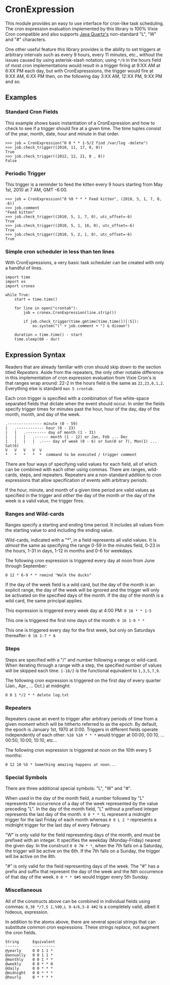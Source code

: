 CronExpression
==============

This module provides an easy to use interface for cron-like task scheduling.
The cron expression evaluation implemented by this library is 100% Vixie Cron
compatible and also supports [Java Quartz's][JQUARTZ] non-standard "L", "W" and
"#" characters.

One other useful feature this library provides is the ability to set triggers
at arbitrary intervals such as every 9 hours, every 11 minutes, etc., without
the issues caused by using asterisk-slash notation; using `*/9` in the hours
field of most cron implementations would result in a trigger firing at 9:XX AM
at 6:XX PM each day, but with CronExpresssions, the trigger would fire at 9:XX
AM, 6:XX PM then, on the following day 3:XX AM, 12:XX PM, 9:XX PM and so.

  [JQUARTZ]: http://www.quartz-scheduler.org/documentation/quartz-1.x/tutorials/crontrigger "Quartz Scheduler: CronTrigger Tutorial"

Examples
--------

### Standard Cron Fields ###

This example shows basic instantiation of a CronExpression and how to check to
see if a trigger should fire at a given time. The time tuples consist of the
year, month, date, hour and minute in that order.

    >>> job = CronExpression("0 0 * * 1-5/2 find /var/log -delete")
    >>> job.check_trigger((2010, 11, 17, 0, 0))
    True
    >>> job.check_trigger((2012, 12, 21, 0 , 0))
    False

### Periodic Trigger ###

This trigger is a reminder to feed the kitten every 9 hours starting from May
1st, 2010 at 7 AM, GMT -6:00.

    >>> job = CronExpression("0 %9 * * * Feed kitten", (2010, 5, 1, 7, 0, -6))
    >>> job.comment
    "Feed kitten"
    >>> job.check_trigger((2010, 5, 1, 7, 0), utc_offset=-6)
    True
    >>> job.check_trigger((2010, 5, 1, 16, 0), utc_offset=-6)
    True
    >>> job.check_trigger((2010, 5, 2, 1, 0), utc_offset=-6)
    True

### Simple cron scheduler in less than ten lines ###

With CronExpressions, a very basic task scheduler can be created with only a
handful of lines.

    import time
    import os
    import cronex

    while True:
        start = time.time()
        
        for line in open("crontab"):
            job = cronex.CronExpression(line.strip())

            if job.check_trigger(time.gmtime(time.time())[:5]):
                os.system("(" + job.comment + ") & disown")
                
        duration = time.time() - start
        time.sleep(60 - dur)

Expression Syntax
-----------------

Readers that are already familiar with cron should skip down to the section
titled _Repeaters_. Aside from the repeaters, the only other notable difference
in this implementation of cron expression evaluation from Vixie Cron's is that
ranges wrap around: 22-2 in the hours field is the same as `22,23,0,1,2`.
Everything else is standard `man 5 crontab`.

Each cron trigger is specified with a combination of five white-space separated
fields that dictate when the event should occur. In order the fields specify
trigger times for minutes past the hour, hour of the day, day of the month,
month, and day of the week.

    .--------------- minute (0 - 59)
    |   .------------ hour (0 - 23)
    |   |   .--------- day of month (1 - 31)
    |   |   |   .------ month (1 - 12) or Jan, Feb ... Dec
    |   |   |   |  .---- day of week (0 - 6) or Sun(0 or 7), Mon(1) ... Sat(6)
    V   V   V   V  V
    *   *   *   *  *  command to be executed / trigger comment

There are four ways of specifying valid values for each field, all of which can
be combined with each other using commas. There are ranges, wild-cards, steps,
and repeaters. Repeaters are a non-standard addition to cron expressions that
allow specification of events with arbitrary periods.

If the hour, minute, and month of a given time period are valid values as
specified in the trigger and _either_ the day of the month _or_ the day of the
week is a valid value, the trigger fires.

### Ranges and Wild-cards ###

Ranges specify a starting and ending time period. It includes all values from
the starting value to and including the ending value.

Wild-cards, indicated with a "*", in a field represents all valid values. It is
_almost_ the same as specifying the range 0-59 in the minutes field, 0-23 in
the hours, 1-31 in days, 1-12 in months and 0-6 for weekdays.

The following cron expression is triggered every day at noon from June through
September:

    0 12 * 6-9 * * remind "Walk the ducks"

If the day of the week field is a wild card, but the day of the month is an
explicit range, the day of the week will be ignored and the trigger will only
be activated on the specified days of the month. If the day of the month is a
wild card, the same principal applies.

This expression is triggered every week day at 4:00 PM: `0 16 * * 1-5`

This one is triggered the first nine days of the month: `0 16 1-9 * *`

This one is triggered every day for the first week, but only on Saturdays
thereafter: `0 16 1-7 * 6`

### Steps ###

Steps are specified with a "/" and number following a range or wild-card. When
iterating through a range with a step, the specified number of values will be
skipped each time. `1-10/2` is the functional equivalent to `1,3,5,7,9`.

The following cron expression is triggered on the first day of every quarter
(Jan., Apr., ... Oct.) at midnight:

    0 0 1 */2 * * delete log.txt

### Repeaters ###

Repeaters cause an event to trigger after arbitrary periods of time from a
given moment which will be hitherto referred to as the epoch. By default, the
epoch is January 1st, 1970 at 0:00. Triggers in different fields operate
independently of each other: `%10 %10 * * *` would trigger at 00:00, 00:10, ...
00:50, 10:00, 10:10, etc...

The following cron expression is triggered at noon on the 10th every 5 months:

    0 12 10 %5 * Something amazing happens at noon...

### Special Symbols ###

There are three additional special symbols: "L", "W" and "#".

When used in the day of the month field, a number followed by "L" represents
the occurrence of a day of the week represented by the value preceding "L". In
the day of the month field, "L" without a prefixed integer represents the last
day of the month. `0 0 * * 5L` represent a midnight trigger for the last Friday
of each month whereas `0 0 L 2 *` represents a midnight trigger for the last
day of every February.

"W" is only valid for the field representing days of the month, and must be
prefixed with an integer. It specifies the weekday (Monday-Friday) nearest the
given day. In the construct `0 0 7W * *`, when the 7th falls on a Saturday, the
trigger will be active on the 6th. If the 7th falls on a Sunday, the trigger
will be active on the 8th.

"#" is only valid for the field representing days of the week. The "#" has a
prefix and suffix that represent the day of the week and the Nth occurrence of
that day of the week. `0 0 * * 0#5` would trigger every 5th Sunday.

### Miscellaneous ###

All of the constructs above can be combined in individual fields using commas:
`0,30 */7,5 1,%90,L 9-4/6,5-8 4#2` is a completely valid, albeit it hideous,
expression.

In addition to the atoms above, there are several special strings that can
substitute common cron expressions. These strings _replace_, not augment the
cron fields.

    String      Equivalent
    ------      ----------
    @yearly     0 0 1 1 *
    @annually   0 0 1 1 *
    @monthly    0 0 1 * *
    @weekly     0 0 * * 0
    @daily      0 0 * * *
    @midnight   0 0 * * *
    @hourly     0 * * * *
